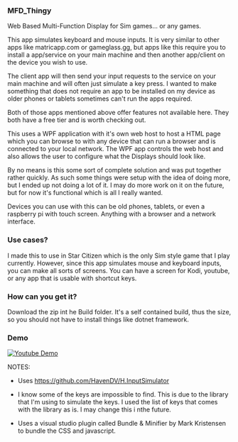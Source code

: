 ### MFD_Thingy
Web Based Multi-Function Display for Sim games... or any games. 

This app simulates keyboard and mouse inputs. It is very similar to other apps like matricapp.com or gameglass.gg, but apps like this require you to install a app/service on your main machine and then another app/client on the device you wish to use.

The client app will then send your input requests to the service on your main machine and will often just simulate a key press. I wanted to make something that does not require an app to be installed on my device as older phones or tablets sometimes can't run the apps required.

Both of those apps mentioned above offer features not available here. They both have a free tier and is worth checking out.

This uses a WPF application with it's own web host to host a HTML page which you can browse to with any device that can run a browser and is connected to your local network. 
The WPF app controls the web host and also allows the user to configure what the Displays should look like.

By no means is this some sort of complete solution and was put together rather quickly. As such some things were setup with the idea of doing more, but I ended up not doing a lot of it. I may do more work on it on the future, but for now it's functional which is all I really wanted.

Devices you can use with this can be old phones, tablets, or even a raspberry pi with touch screen. Anything with a browser and a network interface.


### Use cases?
I made this to use in Star Citizen which is the only Sim style game that I play currently. However, since this app simulates mouse and keyboard inputs, you can make all sorts of screens. You can have a screen for Kodi, youtube, or any app that is usable with shortcut keys.

### How can you get it?
Download the zip int he Build folder. It's a self contained build, thus the size, so you should not have to install things like dotnet framework.


### Demo
[![Youtube Demo](https://img.youtube.com/vi/yC3m9ijjm_Q/hqdefault.jpg)](https://www.youtube.com/watch?v=yC3m9ijjm_Q)



NOTES: 
- Uses https://github.com/HavenDV/H.InputSimulator

- I know some of the keys are impossible to find. This is due to the library that I'm using to simulate the keys. I used the list of keys that comes with the library as is. I may change this i nthe future.

- Uses a visual studio plugin called Bundle & Minifier by Mark Kristensen to bundle the CSS and javascript.
